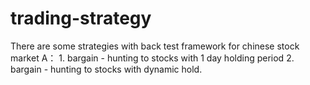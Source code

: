 # trading-strategy

There are some strategies with back test framework for chinese stock market A：
    1. bargain - hunting to stocks with 1 day holding period
    2. bargain - hunting to stocks with dynamic hold.
